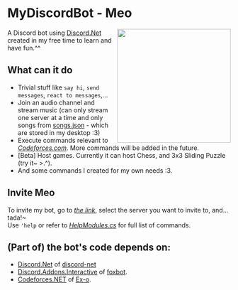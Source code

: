 # MyDiscordBot - Meo
<img align="right" width="256" src="https://github.com/SxweetLollipop/MyFirstDiscordBot/tree/master/2nd/Cat-256.ico?sanitize=true">

A Discord bot using [Discord.Net](https://github.com/RogueException/Discord.Net) created in my free time to learn and have fun.^^

## What can it do

- Trivial stuff like `say hi`, `send messages`, `react to messages`,...
- Join an audio channel and stream music (can only stream one server at a time and only songs from [songs.json](https://github.com/SxweetLollipop/MyFirstDiscordBot/blob/master/2nd/songs.json) - which are stored in my desktop :3)
- Execute commands relevant to *[Codeforces.com](Codeforces.com)*. More commands will be added in the future.
- [Beta] Host games. Currently it can host Chess, and 3x3 Sliding Puzzle (try it~ >.^).
- And some commands I created for my own needs :3.

## Invite Meo

To invite my bot, go to *[the link](https://discord.com/api/oauth2/authorize?client_id=675207704293277706&permissions=0&scope=bot)*, select the server you want to invite to, and... tada!~  
Use `'help` or refer to *[HelpModules.cs](https://github.com/SxweetLollipop/MyFirstDiscordBot/blob/master/2nd/Commands/BasicCommands/HelpModules.cs)* for full list of commands.

## (Part of) the bot's code depends on:

- [Discord.Net](https://github.com/RogueException/Discord.Net) of [discord-net](https://github.com/discord-net)
- [Discord.Addons.Interactive](https://github.com/foxbot/Discord.Addons.Interactive) of [foxbot](https://github.com/foxbot).
- [Codeforces.NET](https://github.com/Ex-o/Codeforces.NET) of [Ex-o](https://github.com/Ex-o).